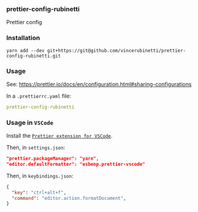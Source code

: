 ### prettier-config-rubinetti

Prettier config


### Installation

`yarn add --dev git+https://git@github.com/vincerubinetti/prettier-config-rubinetti.git`



### Usage

See: https://prettier.io/docs/en/configuration.html#sharing-configurations

In a `.prettierrc.yaml` file:

```yaml
prettier-config-rubinetti
```
    

  
### Usage in `VSCode`

Install the [`Prettier extension for VSCode`](https://marketplace.visualstudio.com/items?itemName=esbenp.prettier-vscode).

Then, in `settings.json`:

```json
"prettier.packageManager": "yarn",
"editor.defaultFormatter": "esbenp.prettier-vscode"
```

Then, in `keybindings.json`:

```json
{
  "key": "ctrl+alt+f",
  "command": "editor.action.formatDocument",
}
```
